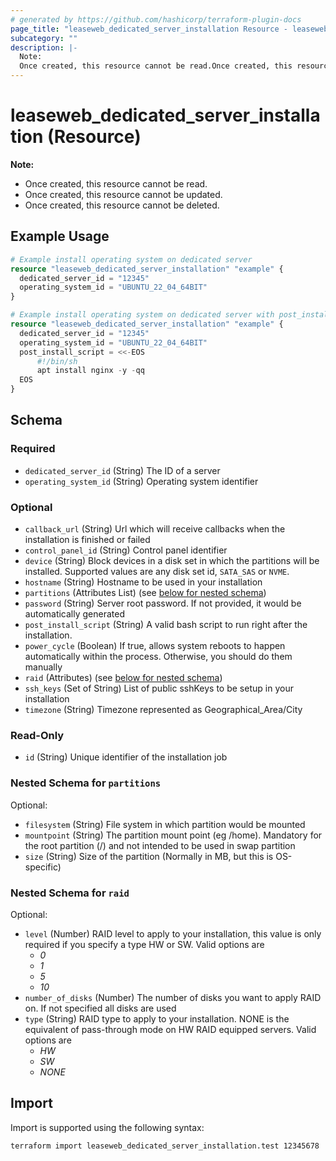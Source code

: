 ```yaml
---
# generated by https://github.com/hashicorp/terraform-plugin-docs
page_title: "leaseweb_dedicated_server_installation Resource - leaseweb"
subcategory: ""
description: |-
  Note:
  Once created, this resource cannot be read.Once created, this resource cannot be updated.Once created, this resource cannot be deleted.
---
```


# leaseweb_dedicated_server_installation (Resource)

**Note:**
- Once created, this resource cannot be read.
- Once created, this resource cannot be updated.
- Once created, this resource cannot be deleted.

## Example Usage

```terraform
# Example install operating system on dedicated server
resource "leaseweb_dedicated_server_installation" "example" {
  dedicated_server_id = "12345"
  operating_system_id = "UBUNTU_22_04_64BIT"
}

# Example install operating system on dedicated server with post_install_script
resource "leaseweb_dedicated_server_installation" "example" {
  dedicated_server_id = "12345"
  operating_system_id = "UBUNTU_22_04_64BIT"
  post_install_script = <<-EOS
      #!/bin/sh
      apt install nginx -y -qq
  EOS
}
```

<!-- schema generated by tfplugindocs -->
## Schema

### Required

- `dedicated_server_id` (String) The ID of a server
- `operating_system_id` (String) Operating system identifier

### Optional

- `callback_url` (String) Url which will receive callbacks when the installation is finished or failed
- `control_panel_id` (String) Control panel identifier
- `device` (String) Block devices in a disk set in which the partitions will be installed. Supported values are any disk set id, `SATA_SAS` or `NVME`.
- `hostname` (String) Hostname to be used in your installation
- `partitions` (Attributes List) (see [below for nested schema](#nestedatt--partitions))
- `password` (String) Server root password. If not provided, it would be automatically generated
- `post_install_script` (String) A valid bash script to run right after the installation.
- `power_cycle` (Boolean) If true, allows system reboots to happen automatically within the process. Otherwise, you should do them manually
- `raid` (Attributes) (see [below for nested schema](#nestedatt--raid))
- `ssh_keys` (Set of String) List of public sshKeys to be setup in your installation
- `timezone` (String) Timezone represented as Geographical_Area/City

### Read-Only

- `id` (String) Unique identifier of the installation job

<a id="nestedatt--partitions"></a>
### Nested Schema for `partitions`

Optional:

- `filesystem` (String) File system in which partition would be mounted
- `mountpoint` (String) The partition mount point (eg /home). Mandatory for the root partition (/) and not intended to be used in swap partition
- `size` (String) Size of the partition (Normally in MB, but this is OS-specific)


<a id="nestedatt--raid"></a>
### Nested Schema for `raid`

Optional:

- `level` (Number) RAID level to apply to your installation, this value is only required if you specify a type HW or SW. Valid options are 
  - *0*
  - *1*
  - *5*
  - *10*
- `number_of_disks` (Number) The number of disks you want to apply RAID on. If not specified all disks are used
- `type` (String) RAID type to apply to your installation. NONE is the equivalent of pass-through mode on HW RAID equipped servers. Valid options are 
  - *HW*
  - *SW*
  - *NONE*

## Import

Import is supported using the following syntax:

```shell
terraform import leaseweb_dedicated_server_installation.test 12345678
```
